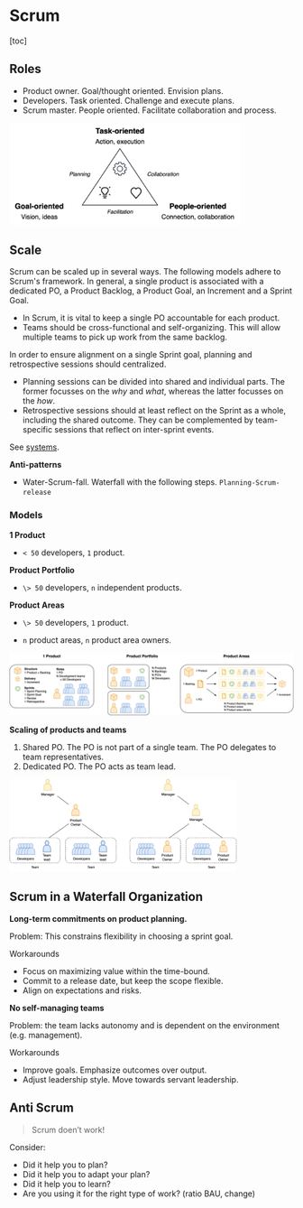 # Scrum

[toc]

## Roles

- Product owner. Goal/thought oriented. Envision plans.
- Developers. Task oriented. Challenge and execute plans.
- Scrum master. People oriented. Facilitate collaboration and process.



<img src="../img/triangle-goal-people-tasks.png" alt="triangle-goal-people-tasks" style="zoom:40%;" />

## Scale

Scrum can be scaled up in several ways. The following models adhere to Scrum's framework. In general, a single product is associated with a dedicated PO, a Product Backlog, a Product Goal, an Increment and a Sprint Goal.

- In Scrum, it is vital to keep a single PO accountable for each product.
- Teams should be cross-functional and self-organizing. This will allow multiple teams to pick up work from the same backlog.



In order to ensure alignment on a single Sprint goal, planning and retrospective sessions should centralized. 

- Planning sessions can be divided into shared and individual parts. The former focusses on the *why* and *what*, whereas the latter focusses on the *how*.
- Retrospective sessions should at least reflect on the Sprint as a whole, including the shared outcome. They can be complemented by team-specific sessions that reflect on inter-sprint events.

See [systems](../systems/structure.md).



**Anti-patterns**

- Water-Scrum-fall. Waterfall with the following steps. `Planning-Scrum-release`



### Models

**1 Product**

- `< 50` developers, `1` product.

**Product Portfolio**

- `\> 50` developers, `n` independent products.

**Product Areas**

- `\> 50` developers, `1` product.

- `n` product areas,  `n` product area owners.



![scrum-scaling](../img/scrum-scaling.png)



**Scaling of products and teams**

1. Shared PO. The PO is not part of a single team. The PO delegates to team representatives.
2. Dedicated PO. The PO acts as team lead.

<img src="../img/scrum-product-teams.png" alt="scrum-product-teams" style="width:80%;" />



## Scrum in a Waterfall Organization

**Long-term commitments on product planning.**

Problem: This constrains flexibility in choosing a sprint goal.

Workarounds

- Focus on maximizing value within the time-bound.
- Commit to a release date, but keep the scope flexible.
- Align on expectations and risks.



**No self-managing teams**

Problem: the team lacks autonomy and is dependent on the environment (e.g. management).

Workarounds

- Improve goals. Emphasize outcomes over output.
- Adjust leadership style. Move towards servant leadership.



## Anti Scrum

>  Scrum doen’t work!

Consider:

- Did it help you to plan?
- Did it help you to adapt your plan?
- Did it help you to learn?
- Are you using it for the right type of work? (ratio BAU, change)

